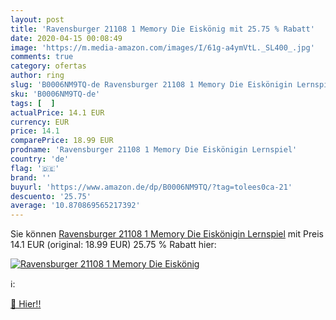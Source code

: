 ```yaml
---
layout: post
title: 'Ravensburger 21108 1 Memory Die Eiskönig mit 25.75 % Rabatt'
date: 2020-04-15 00:08:49
image: 'https://m.media-amazon.com/images/I/61g-a4ymVtL._SL400_.jpg'
comments: true
category: ofertas
author: ring
slug: 'B0006NM9TQ-de Ravensburger 21108 1 Memory Die Eiskönigin Lernspiel'
sku: 'B0006NM9TQ-de'
tags: [  ]
actualPrice: 14.1 EUR
currency: EUR
price: 14.1
comparePrice: 18.99 EUR
prodname: 'Ravensburger 21108 1 Memory Die Eiskönigin Lernspiel'
country: 'de'
flag: '🇩🇪'
brand: ''
buyurl: 'https://www.amazon.de/dp/B0006NM9TQ/?tag=tolees0ca-21'
descuento: '25.75'
average: '10.870869565217392'
---
```


Sie können [Ravensburger 21108 1 Memory Die Eiskönigin Lernspiel](https://www.amazon.de/dp/B0006NM9TQ/?tag=tolees0ca-21) mit Preis 14.1 EUR (original: 18.99 EUR) 25.75 % Rabatt hier:

[![Ravensburger 21108 1 Memory Die Eiskönig](https://m.media-amazon.com/images/I/61g-a4ymVtL._SL400_.jpg)](https://www.amazon.de/dp/B0006NM9TQ/?tag=tolees0ca-21)

ℹ️:


[🛒 Hier!!](https://www.amazon.de/dp/B0006NM9TQ/?tag=tolees0ca-21)

